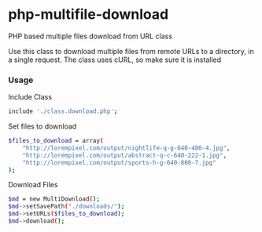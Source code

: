 # php-multifile-download
PHP based multiple files download from URL class 

Use this class to download multiple files from remote URLs to a directory, in a single request. The class uses cURL, so make sure it is installed

### Usage
Include Class
```sh
include './class.download.php';
```
Set files to download
```sh
$files_to_download = array(
    "http://lorempixel.com/output/nightlife-q-g-640-480-4.jpg",
    "http://lorempixel.com/output/abstract-q-c-640-222-1.jpg",
    "http://lorempixel.com/output/sports-h-g-640-800-7.jpg"
);
```
Download Files
```sh
$md = new MultiDownload();
$md->setSavePath("./downloads/");
$md->setURLs($files_to_download);
$md->download();
```
